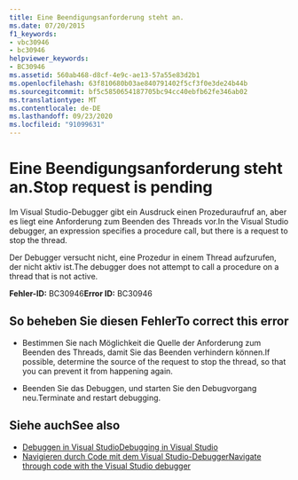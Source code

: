 ```yaml
---
title: Eine Beendigungsanforderung steht an.
ms.date: 07/20/2015
f1_keywords:
- vbc30946
- bc30946
helpviewer_keywords:
- BC30946
ms.assetid: 560ab468-d8cf-4e9c-ae13-57a55e83d2b1
ms.openlocfilehash: 63f810680b03ae840791402f5cf3f0e3de24b44b
ms.sourcegitcommit: bf5c5850654187705bc94cc40ebfb62fe346ab02
ms.translationtype: MT
ms.contentlocale: de-DE
ms.lasthandoff: 09/23/2020
ms.locfileid: "91099631"
---
```

# <a name="stop-request-is-pending"></a><span data-ttu-id="dcbf1-102">Eine Beendigungsanforderung steht an.</span><span class="sxs-lookup"><span data-stu-id="dcbf1-102">Stop request is pending</span></span>

<span data-ttu-id="dcbf1-103">Im Visual Studio-Debugger gibt ein Ausdruck einen Prozeduraufruf an, aber es liegt eine Anforderung zum Beenden des Threads vor.</span><span class="sxs-lookup"><span data-stu-id="dcbf1-103">In the Visual Studio debugger, an expression specifies a procedure call, but there is a request to stop the thread.</span></span>  
  
 <span data-ttu-id="dcbf1-104">Der Debugger versucht nicht, eine Prozedur in einem Thread aufzurufen, der nicht aktiv ist.</span><span class="sxs-lookup"><span data-stu-id="dcbf1-104">The debugger does not attempt to call a procedure on a thread that is not active.</span></span>  
  
 <span data-ttu-id="dcbf1-105">**Fehler-ID:** BC30946</span><span class="sxs-lookup"><span data-stu-id="dcbf1-105">**Error ID:** BC30946</span></span>  
  
## <a name="to-correct-this-error"></a><span data-ttu-id="dcbf1-106">So beheben Sie diesen Fehler</span><span class="sxs-lookup"><span data-stu-id="dcbf1-106">To correct this error</span></span>  
  
- <span data-ttu-id="dcbf1-107">Bestimmen Sie nach Möglichkeit die Quelle der Anforderung zum Beenden des Threads, damit Sie das Beenden verhindern können.</span><span class="sxs-lookup"><span data-stu-id="dcbf1-107">If possible, determine the source of the request to stop the thread, so that you can prevent it from happening again.</span></span>  
  
- <span data-ttu-id="dcbf1-108">Beenden Sie das Debuggen, und starten Sie den Debugvorgang neu.</span><span class="sxs-lookup"><span data-stu-id="dcbf1-108">Terminate and restart debugging.</span></span>  
  
## <a name="see-also"></a><span data-ttu-id="dcbf1-109">Siehe auch</span><span class="sxs-lookup"><span data-stu-id="dcbf1-109">See also</span></span>

- [<span data-ttu-id="dcbf1-110">Debuggen in Visual Studio</span><span class="sxs-lookup"><span data-stu-id="dcbf1-110">Debugging in Visual Studio</span></span>](/visualstudio/debugger/debugger-feature-tour)
- [<span data-ttu-id="dcbf1-111">Navigieren durch Code mit dem Visual Studio-Debugger</span><span class="sxs-lookup"><span data-stu-id="dcbf1-111">Navigate through code with the Visual Studio debugger</span></span>](/visualstudio/debugger/navigating-through-code-with-the-debugger)
